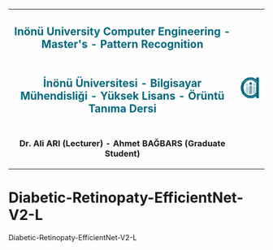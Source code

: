 <table style="text-align: center">
    <tr style="text-align: center">
        <td style="text-align: center; color:#00697f ">
            <h2>Inönü University Computer Engineering - Master's - Pattern Recognition </h2>
        </td>
        <td rowspan=3, style="text-align: center; color:#00697f">
            <img src="inonu_ai.png" width="100"/>
        </td>       
    </tr>
    <tr>
        <td style="text-align: center; color:#00697f">
            <h2>İnönü Üniversitesi - Bilgisayar Mühendisliği - Yüksek Lisans - Örüntü Tanıma Dersi </h2>
        </td>
    </tr>
    <tr>
        <td style="text-align: center">
            <h3> Dr. Ali ARI (Lecturer) - Ahmet BAĞBARS (Graduate Student) </h3>
        </td>
    </tr>
</table>


# Diabetic-Retinopaty-EfficientNet-V2-L
 Diabetic-Retinopaty-EfficientNet-V2-L

